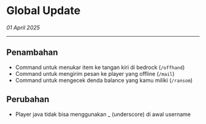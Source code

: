# Global Update

_01 April 2025_

---

## Penambahan

- Command untuk menukar item ke tangan kiri di bedrock (`/offhand`)
- Command untuk mengirim pesan ke player yang offline (`/mail`)
- Command untuk mengecek denda balance yang kamu miliki (`/ransom`)

## Perubahan
- Player java tidak bisa menggunakan _ (underscore) di awal username
